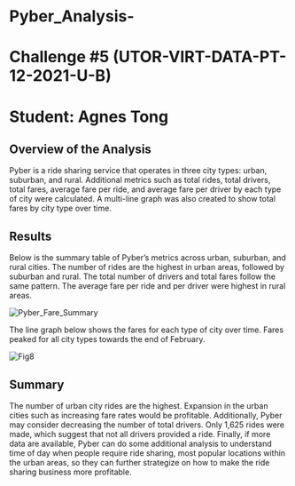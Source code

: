 # Pyber_Analysis-
# Challenge #5 (UTOR-VIRT-DATA-PT-12-2021-U-B)
# Student: Agnes Tong

## Overview of the Analysis

Pyber is a ride sharing service that operates in three city types: urban, suburban, and rural. Additional metrics such as total rides, total drivers, total fares, average fare per ride, and average fare per driver by each type of city were calculated. A multi-line graph was also created to show total fares by city type over time. 

## Results

Below is the summary table of Pyber’s metrics across urban, suburban, and rural cities. The number of rides are the highest in urban areas, followed by suburban and rural. The total number of drivers and total fares follow the same pattern. The average fare per ride and per driver were highest in rural areas. 

![Pyber_Fare_Summary](https://user-images.githubusercontent.com/96399622/152624351-23e15b2b-757f-42af-8918-b9a86bcd7a22.PNG)


The line graph below shows the fares for each type of city over time. Fares peaked for all city types towards the end of February. 

![Fig8](https://user-images.githubusercontent.com/96399622/152624357-bd0465c8-c2e1-4c90-a341-6e8b93806bec.png)


## Summary

The number of urban city rides are the highest. Expansion in the urban cities such as increasing fare rates would be profitable. Additionally, Pyber may consider decreasing the number of total drivers. Only 1,625 rides were made, which suggest that not all drivers provided a ride. Finally, if more data are available, Pyber can do some additional analysis to understand time of day when people require ride sharing, most popular locations within the urban areas, so they can further strategize on how to make the ride sharing business more profitable. 

